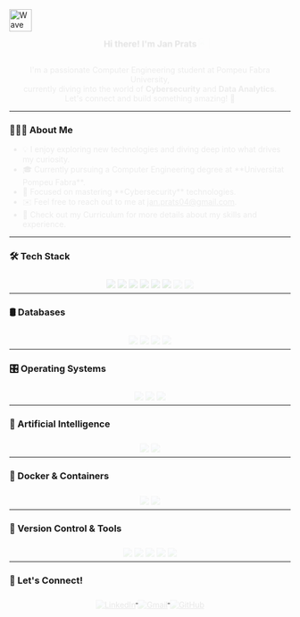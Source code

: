 <style>
  /* Animación para los íconos */
  @keyframes icon-animation {
    0% {
      opacity: 0;
      transform: translateY(10px);
    }
    100% {
      opacity: 1;
      transform: translateY(0);
    }
  }

  /* Aplicar animación a las imágenes de íconos */
  .animated-icon {
    animation: icon-animation 0.6s ease-out forwards;
  }

  /* Animación de entrada para el título */
  @keyframes title-animation {
    0% {
      opacity: 0;
      transform: scale(0.5);
    }
    100% {
      opacity: 1;
      transform: scale(1);
    }
  }

  h1 {
    animation: title-animation 1s ease-out forwards;
  }

  /* Animación de desvanecimiento para el texto de presentación */
  .fade-in-text {
    animation: fadeIn 1.5s ease-out forwards;
  }

  @keyframes fadeIn {
    0% {
      opacity: 0;
    }
    100% {
      opacity: 1;
    }
  }
</style>

<img alt="Wave" src="./assets/Hand%20Wave.gif" width="40" align="left"/>
<h1 align="center">
  <b>Hi there! I'm Jan Prats</b> 
  <img class="animated-icon" src="https://media.giphy.com/media/hvRJCLFzcasrR4ia7z/giphy.gif" width="35">
</h1>

<p align="center" class="fade-in-text">
  I'm a passionate Computer Engineering student at Pompeu Fabra University,<br>
  currently diving into the world of <strong>Cybersecurity</strong> and <strong>Data Analytics</strong>.<br>
  Let's connect and build something amazing! 🚀
</p>

---

### 👨🏻‍💻 About Me

<ul class="fade-in-text">
  <li>💡 I enjoy exploring new technologies and diving deep into what drives my curiosity.</li>
  <li>🎓 Currently pursuing a Computer Engineering degree at **Universitat Pompeu Fabra**.</li>
  <li>🌱 Focused on mastering **Cybersecurity** technologies.</li>
  <li>✉️ Feel free to reach out to me at <a href="mailto:jan.prats04@gmail.com">jan.prats04@gmail.com</a>.</li>
  <li>📄 Check out my Curriculum for more details about my skills and experience.</li>
</ul>

---

### 🛠 Tech Stack
<p align="center">
  <img class="animated-icon" src="https://img.shields.io/badge/Bash-333333?logo=gnubash&logoColor=white&style=for-the-badge"/>
  <img class="animated-icon" src="https://img.shields.io/badge/Python-333333?logo=python&logoColor=white&style=for-the-badge"/>
  <img class="animated-icon" src="https://img.shields.io/badge/C-333333?logo=c&logoColor=white&style=for-the-badge"/>
  <img class="animated-icon" src="https://img.shields.io/badge/C++-333333?logo=c%2B%2B&logoColor=white&style=for-the-badge"/>
  <img class="animated-icon" src="https://img.shields.io/badge/CSS3-333333?logo=css3&logoColor=white&style=for-the-badge"/>
  <img class="animated-icon" src="https://img.shields.io/badge/HTML5-333333?logo=html5&logoColor=white&style=for-the-badge"/>
  <img class="animated-icon" src="https://img.shields.io/badge/JavaScript-333333?logo=javascript&logoColor=white&style=for-the-badge"/>
  <img class="animated-icon" src="https://img.shields.io/badge/Java-333333?logo=java&logoColor=white&style=for-the-badge"/>
</p>

---

### 🛢 Databases
<p align="center">
  <img class="animated-icon" src="https://img.shields.io/badge/MySQL-333333?style=for-the-badge&logo=mysql&logoColor=white"/>
  <img class="animated-icon" src="https://img.shields.io/badge/MariaDB-333333?style=for-the-badge&logo=mariadb&logoColor=white"/>
  <img class="animated-icon" src="https://img.shields.io/badge/Firebase-333333?style=for-the-badge&logo=firebase&logoColor=white"/>
  <img class="animated-icon" src="https://img.shields.io/badge/Cloudflare-333333?style=for-the-badge&logo=cloudflare&logoColor=white"/>
</p>

---

### 🎛️ Operating Systems
<p align="center">
  <img class="animated-icon" src="https://img.shields.io/badge/Kali-333333?style=for-the-badge&logo=kalilinux&logoColor=white"/>
  <img class="animated-icon" src="https://img.shields.io/badge/Ubuntu-333333?style=for-the-badge&logo=ubuntu&logoColor=white"/>
  <img class="animated-icon" src="https://img.shields.io/badge/Debian-333333?style=for-the-badge&logo=debian&logoColor=white"/>
</p>

---

### 🤖 Artificial Intelligence
<p align="center">
  <img class="animated-icon" src="https://img.shields.io/badge/GitHub_Copilot-333333?style=for-the-badge&logo=github-copilot&logoColor=white"/>
  <img class="animated-icon" src="https://img.shields.io/badge/ChatGPT-333333?style=for-the-badge&logo=openai&logoColor=white"/>
</p>

---

### 🐋 Docker & Containers
<p align="center">
  <img class="animated-icon" src="https://img.shields.io/badge/Docker-333333?style=for-the-badge&logo=docker&logoColor=white"/>
  <img class="animated-icon" src="https://img.shields.io/badge/Docker%20Compose-333333?style=for-the-badge&logo=docker&logoColor=white"/>
</p>

---

### 🧰 Version Control & Tools
<p align="center">
  <img class="animated-icon" src="https://img.shields.io/badge/VS_Code-333333?style=for-the-badge&logo=visual-studio-code&logoColor=white"/>
  <img class="animated-icon" src="https://img.shields.io/badge/Canva-333333?style=for-the-badge&logo=canva&logoColor=white"/>
  <img class="animated-icon" src="https://img.shields.io/badge/Figma-333333?style=for-the-badge&logo=figma&logoColor=white"/>
  <img class="animated-icon" src="https://img.shields.io/badge/Git-333333?style=for-the-badge&logo=git&logoColor=white"/>
  <img class="animated-icon" src="https://img.shields.io/badge/GitHub-333333?style=for-the-badge&logo=github&logoColor=white"/>
</p>

---

### 🚀 Let's Connect!
<p align="center">
  <a href="https://www.linkedin.com/in/janprats/" target="_blank">
    <img class="animated-icon" src="https://img.shields.io/badge/LinkedIn-333333?style=for-the-badge&logo=linkedin&logoColor=white" alt="LinkedIn">
  </a>
  <a href="mailto:jan.prats04@gmail.com">
    <img class="animated-icon" src="https://img.shields.io/badge/Gmail-333333?style=for-the-badge&logo=gmail&logoColor=white" alt="Gmail">
  </a>
  <a href="https://github.com/Januto30">
    <img class="animated-icon" src="https://img.shields.io/badge/GitHub-333333?style=for-the-badge&logo=github&logoColor=white" alt="GitHub">
  </a>
</p>
